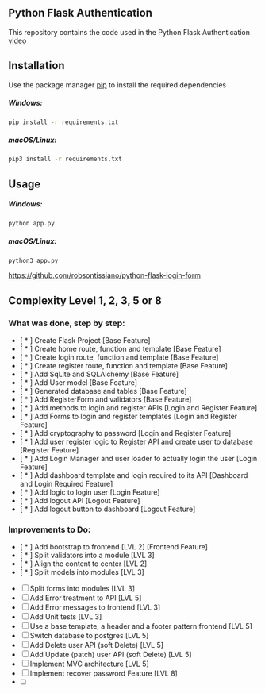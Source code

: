 ## Python Flask Authentication

This repository contains the code used in the Python Flask Authentication [video](https://www.youtube.com/watch?v=71EU8gnZqZQ)

## Installation

Use the package manager [pip](https://pip.pypa.io/en/stable/) to install the required dependencies

##### Windows:
```zsh
pip install -r requirements.txt
```

##### macOS/Linux:
```zsh
pip3 install -r requirements.txt
```

## Usage

##### Windows:
```zsh
python app.py
```
##### macOS/Linux:
```zsh
python3 app.py
```

https://github.com/robsontissiano/python-flask-login-form

## Complexity Level 1, 2, 3, 5 or 8
### What was done, step by step:
* [ * ] Create Flask Project                                      [Base Feature]
* [ * ] Create home route, function and template                  [Base Feature]
* [ * ] Create login route, function and template                 [Base Feature]
* [ * ] Create register route, function and template              [Base Feature]
* [ * ] Add SqLite and SQLAlchemy                                 [Base Feature]
* [ * ] Add User model                                            [Base Feature]
* [ * ] Generated database and tables                             [Base Feature]
* [ * ] Add RegisterForm and validators                           [Base Feature]
* [ * ] Add methods to login and register APIs                    [Login and Register Feature]
* [ * ] Add Forms to login and register templates                 [Login and Register Feature]
* [ * ] Add cryptography to password                              [Login and Register Feature]
* [ * ] Add user register logic to Register API and create user to database  [Register Feature]
* [ * ] Add Login Manager and user loader to actually login the user [Login Feature]
* [ * ] Add dashboard template and login required to its API [Dashboard and Login Required Feature]
* [ * ] Add logic to login user                                    [Login Feature]
* [ * ] Add logout API                                             [Logout Feature]
* [ * ] Add logout button to dashboard                             [Logout Feature]

### Improvements to Do:
* [ * ] Add bootstrap to frontend                                         [LVL 2] [Frontend Feature]
* [ * ] Split validators into a module                                    [LVL 3]
* [ * ] Align the content to center                                       [LVL 2]
* [ * ] Split models into modules                                         [LVL 3]
* [   ] Split forms into modules                                          [LVL 3]
* [   ] Add Error treatment to API                                        [LVL 5]
* [   ] Add Error messages to frontend                                    [LVL 3]
* [   ] Add Unit tests                                                    [LVL 3]
* [   ] Use a base template, a header and a footer pattern frontend       [LVL 5]
* [   ] Switch database to postgres                                       [LVL 5]
* [   ] Add Delete user API (soft Delete)                                 [LVL 5]
* [   ] Add Update (patch) user API (soft Delete)                         [LVL 5]
* [   ] Implement MVC architecture                                        [LVL 5]
* [   ] Implement recover password Feature                                [LVL 8]
* [   ]
